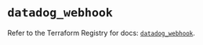 # `datadog_webhook`

Refer to the Terraform Registry for docs: [`datadog_webhook`](https://registry.terraform.io/providers/datadog/datadog/3.60.0/docs/resources/webhook).
